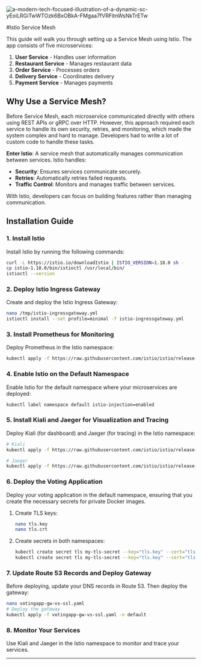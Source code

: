 ![a-modern-tech-focused-illustration-of-a-dynamic-sc-yEoiLRGiTwWTOzk6BxOBkA-FMgaa7fVRFitnWsNkTrETw](https://github.com/user-attachments/assets/154a776f-832a-4ebc-bef0-32839da96be6)


#Istio Service Mesh

This guide will walk you through setting up a Service Mesh using Istio. The app consists of five microservices:

1. **User Service** - Handles user information
2. **Restaurant Service** - Manages restaurant data
3. **Order Service** - Processes orders
4. **Delivery Service** - Coordinates delivery
5. **Payment Service** - Manages payments

## Why Use a Service Mesh?

Before Service Mesh, each microservice communicated directly with others using REST APIs or gRPC over HTTP. However, this approach required each service to handle its own security, retries, and monitoring, which made the system complex and hard to manage. Developers had to write a lot of custom code to handle these tasks.

**Enter Istio**: A service mesh that automatically manages communication between services. Istio handles:

- **Security**: Ensures services communicate securely.
- **Retries**: Automatically retries failed requests.
- **Traffic Control**: Monitors and manages traffic between services.

With Istio, developers can focus on building features rather than managing communication.

## Installation Guide

### 1. Install Istio

Install Istio by running the following commands:

```bash
curl -L https://istio.io/downloadIstio | ISTIO_VERSION=1.18.0 sh -
cp istio-1.18.0/bin/istioctl /usr/local/bin/
istioctl --version
```

### 2. Deploy Istio Ingress Gateway

Create and deploy the Istio Ingress Gateway:

```bash
nano /tmp/istio-ingressgateway.yml
istioctl install --set profile=minimal -f istio-ingressgateway.yml
```

### 3. Install Prometheus for Monitoring

Deploy Prometheus in the Istio namespace:

```bash
kubectl apply -f https://raw.githubusercontent.com/istio/istio/release-1.16/samples/addons/prometheus.yaml
```

### 4. Enable Istio on the Default Namespace

Enable Istio for the default namespace where your microservices are deployed:

```bash
kubectl label namespace default istio-injection=enabled
```

### 5. Install Kiali and Jaeger for Visualization and Tracing

Deploy Kiali (for dashboard) and Jaeger (for tracing) in the Istio namespace:

```bash
# Kiali
kubectl apply -f https://raw.githubusercontent.com/istio/istio/release-1.16/samples/addons/kiali.yaml

# Jaeger
kubectl apply -f https://raw.githubusercontent.com/istio/istio/release-1.16/samples/addons/jaeger.yaml
```

### 6. Deploy the Voting Application

Deploy your voting application in the default namespace, ensuring that you create the necessary secrets for private Docker images.

1. Create TLS keys:

    ```bash
    nano tls.key
    nano tls.crt
    ```

2. Create secrets in both namespaces:

    ```bash
    kubectl create secret tls my-tls-secret --key="tls.key" --cert="tls.crt" -n istio-system
    kubectl create secret tls my-tls-secret --key="tls.key" --cert="tls.crt" -n default
    ```

### 7. Update Route 53 Records and Deploy Gateway

Before deploying, update your DNS records in Route 53. Then deploy the gateway:

```bash
nano votingapp-gw-vs-ssl.yaml
# Deploy the gateway
kubectl apply -f votingapp-gw-vs-ssl.yaml -n default
```

### 8. Monitor Your Services

Use Kiali and Jaeger in the Istio namespace to monitor and trace your services.

---
